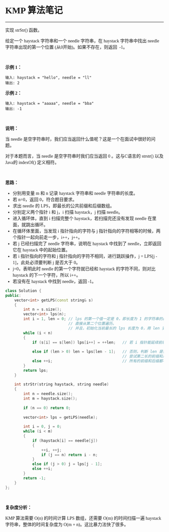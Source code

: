 <font face="微软雅黑">

# KMP 算法笔记

---

实现 strStr() 函数。

给定一个 haystack 字符串和一个 needle 字符串，在 haystack 字符串中找出 needle 字符串出现的第一个位置 (从0开始)。如果不存在，则返回  -1。

<br>

**示例 1：**
```
输入: haystack = "hello", needle = "ll"
输出: 2
```

**示例 2：**
```
输入: haystack = "aaaaa", needle = "bba"
输出: -1
```

<br>

**说明：**

当 needle 是空字符串时，我们应当返回什么值呢？这是一个在面试中很好的问题。

对于本题而言，当 needle 是空字符串时我们应当返回 0 。这与C语言的 strstr() 以及 Java的 indexOf() 定义相符。

<br>

**思路：**
- 分别用变量 m 和 n 记录 haystack 字符串和 needle 字符串的长度。
- 若 n=0，返回 0，符合题目要求。
- 求出 needle 的 LPS，即最长的公共前缀和后缀数组。
- 分别定义两个指针 i 和 j，i 扫描 haystack，j 扫描 needle。
- 进入循环体，直到 i 扫描完整个 haystack，若扫描完还没有发现 needle 在里面，就跳出循环。
- 在循环体里面，当发现 i 指针指向的字符与 j 指针指向的字符相等的时候，两个指针一起向前走一步，i++，j++。
- 若 j 已经扫描完了 needle 字符串，说明在 haystack 中找到了 needle，立即返回它在 haystack 中的起始位置。
- 若 i 指针指向的字符和 j 指针指向的字符不相同，进行跳跃操作，j = LPS[j - 1]，此处必须要判断 j 是否大于 0。
- j=0，表明此时 needle 的第一个字符就已经和 haystack 的字符不同，则对比 haystack 的下一个字符，所以 i++。
- 若没有在 haystack 中找到 needle，返回 -1。

``` cpp {.line-numbers}
class Solution {
public:
    vector<int> getLPS(const string& s)
    {
        int n = s.size();
        vector<int> lps(n);
        int i = 1, len = 0; // lps 的第一个值一定是 0，即长度为 1 的字符串的最长公共前缀后缀的长度为 0，
                            // 直接从第二个位置遍历。
                            // 并且，初始化当前最长的 lps 长度为 0，用 len 变量记录下
        while (i < n)
        {
            if (s[i] == s[len]) lps[i++] = ++len;   // 若 i 指针能延续前缀和后缀，则更新 lps 值为 len+1
            
            else if (len > 0) len = lps[len - 1];   // 否则，判断 len 是否大于 0，
                                                    // 尝试第二长的前缀和后缀，是否能继续延续下去
            else ++i;                               // 所有的前缀和后缀都不符合，则当前的 lps 为 0，i++
        }
        return lps;
    }
    
    int strStr(string haystack, string needle)
    {
        int n = needle.size();
        int m = haystack.size();
        
        if (n == 0) return 0;
        
        vector<int> lps = getLPS(needle);
        
        int i = 0, j = 0;
        while (i < m)
        {
            if (haystack[i] == needle[j])
            {
                ++i, ++j;
                if (j == n) return i - n;
            }
            else if (j > 0) j = lps[j - 1];
            else ++i;
        }
        return -1;
    }
};
```
<br>

**复杂度分析：**

KMP 算法需要 O(n) 的时间计算 LPS 数组，还需要 O(m) 的时间扫描一遍 haystack 字符串，整体的时间复杂度为 O(m + n)。这比暴力法快了很多。